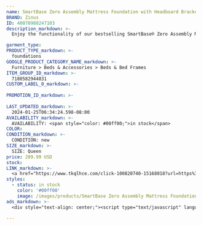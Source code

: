 ```yaml
---
name: SmartBase Zero Assembly Mattress Foundation with Headboard Brackets and Bed Skirt | Zinus Queen
BRAND: Zinus
ID: 40078988247103
description_markdown: >-
  Enjoy the functionality of our bestselling SmartBase® Zero Assembly Mattress Foundation now in one nifty package with compatible headboard and footboard brackets and a clean white bed skirt. You don’t have to sacrifice style to enjoy the super sturdy and super versatile SmartBase®. For starters, the foundation is designed with a metal platform that you can rest your memory foam, latex or spring mattress directly on top of for extended mattress life. It’s also engineered with multiple support legs for maximum stability and over a foot of under bed clearance space.

garment_type:
PRODUCT_TYPE_markdown: >-
  foundations
GOOGLE_PRODUCT_CATEGORY_NAME_markdown: >-
  Furniture > Beds & Accessories > Beds & Bed Frames
ITEM_GROUP_ID_markdown: >-
  7180582944831
CUSTOM_LABEL_0_markdown: >-
  
PROMOTION_ID_markdown: >-
  
LAST_UPDATED_markdown: >-
  2024-01-25T06:34:24.598-08:00
AVAILABILITY_markdown: >-
  AVAILABILITY: <span style="color: #00ff00;">in stock</span>
COLOR:
CONDITION_markdown: >-
  CONDITION: new
SIZE_markdown: >-
  SIZE: Queen
price: 209.99 USD
stock: 
LINK_markdown: >-
  <a href="https://www.tkqlhce.com/click-100820740-15168018?url=https%3A%2F%2Fwww.zinus.com%2Fproducts%2Fsmartbase-zero-assembly-mattress-foundation-with-headboard-brackets-and-bed-skirt%3Fvariant%3D40078988247103" target="_blank" style="display: inline-block; padding: 10px 20px; font-size: 16px; text-align: center; text-decoration: none; cursor: pointer; border: 1px solid #3498db; color: #3498db; background-color: #fff; border-radius: 5px; transition: background-color 0.3s;">Go to Product</a>
styles:
  - status: in stock
    color: '#00ff00'
    image: /images/products/SmartBase Zero Assembly Mattress Foundation with Headboard Brackets and Bed Skirt _ Zinus Queen/NightTherapyPlatformMetalBedFrame-FoundationSet_Qsize.jpg
ads_markdown: >-
  <div style="text-align: center;"><script type="text/javascript" language="javascript" src="https://www.anrdoezrs.net/placeholder-52386842?target=_top&mouseover=N"></script></div>

---
```

